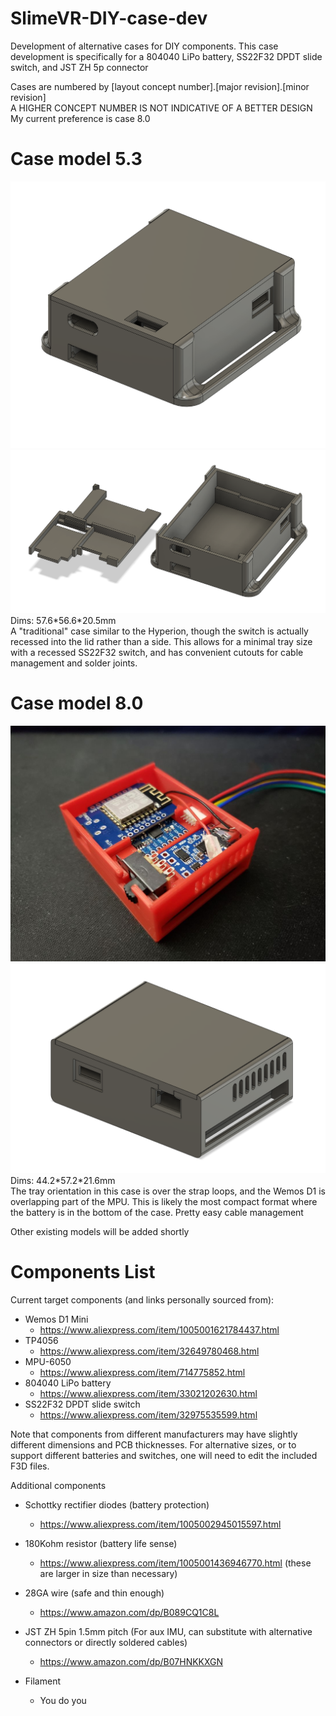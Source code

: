 # SlimeVR-DIY-case-dev
Development of alternative cases for DIY components.
This case development is specifically for a 804040 LiPo battery, SS22F32 DPDT slide switch, and JST ZH 5p connector

Cases are numbered by [layout concept number].[major revision].[minor revision]  
A HIGHER CONCEPT NUMBER IS NOT INDICATIVE OF A BETTER DESIGN
My current preference is case 8.0

# Case model 5.3  
![Image](https://github.com/Sketch56/SlimeVR-DIY-case-dev/blob/d2e23e6f6cdbb311d32a4a8693514bffd53c932e/images/Case%205.3.5%201.png)
![Image](https://github.com/Sketch56/SlimeVR-DIY-case-dev/blob/d2e23e6f6cdbb311d32a4a8693514bffd53c932e/images/Case%205.3.5%202.png)
Dims: 57.6\*56.6\*20.5mm  
A "traditional" case similar to the Hyperion, though the switch is actually recessed into the lid rather than a side. This allows for a minimal tray size with a recessed SS22F32 switch, and has convenient cutouts for cable management and solder joints.

# Case model 8.0  
![Image](https://github.com/Sketch56/SlimeVR-DIY-case-dev/blob/da075a7e9d7ac8ae9d084d69cdff7b5b58a5a10f/images/case%208.0.12%201.jpg)
![Image](https://github.com/Sketch56/SlimeVR-DIY-case-dev/blob/da075a7e9d7ac8ae9d084d69cdff7b5b58a5a10f/images/case%208.0.12%20f360.png)
Dims: 44.2\*57.2\*21.6mm  
The tray orientation in this case is over the strap loops, and the Wemos D1 is overlapping part of the MPU. This is likely the most compact format where the battery is in the bottom of the case. Pretty easy cable management

Other existing models will be added shortly

# Components List
Current target components (and links personally sourced from):
 - Wemos D1 Mini
   - https://www.aliexpress.com/item/1005001621784437.html
 - TP4056
   - https://www.aliexpress.com/item/32649780468.html
 - MPU-6050
   - https://www.aliexpress.com/item/714775852.html
 - 804040 LiPo battery
   - https://www.aliexpress.com/item/33021202630.html
 - SS22F32 DPDT slide switch
   - https://www.aliexpress.com/item/32975535599.html

Note that components from different manufacturers may have slightly different dimensions and PCB thicknesses.
For alternative sizes, or to support different batteries and switches, one will need to edit the included F3D files.

Additional components
 - Schottky rectifier diodes (battery protection)
   - https://www.aliexpress.com/item/1005002945015597.html 
 - 180Kohm resistor (battery life sense)
   - https://www.aliexpress.com/item/1005001436946770.html (these are larger in size than necessary)
 - 28GA wire (safe and thin enough)
   - https://www.amazon.com/dp/B089CQ1C8L
 - JST ZH 5pin 1.5mm pitch (For aux IMU, can substitute with alternative connectors or directly soldered cables)
   - https://www.amazon.com/dp/B07HNKKXGN

 - Filament
   - You do you
